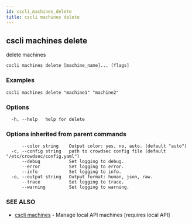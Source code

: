 ```yaml
---
id: cscli_machines_delete
title: cscli machines delete
---
```

## cscli machines delete

delete machines

```
cscli machines delete [machine_name]... [flags]
```

### Examples

```
cscli machines delete "machine1" "machine2"
```

### Options

```
  -h, --help   help for delete
```

### Options inherited from parent commands

```
      --color string    Output color: yes, no, auto. (default "auto")
  -c, --config string   path to crowdsec config file (default "/etc/crowdsec/config.yaml")
      --debug           Set logging to debug.
      --error           Set logging to error.
      --info            Set logging to info.
  -o, --output string   Output format: human, json, raw.
      --trace           Set logging to trace.
      --warning         Set logging to warning.
```

### SEE ALSO

* [cscli machines](/cscli/cscli_machines.md)	 - Manage local API machines [requires local API]

